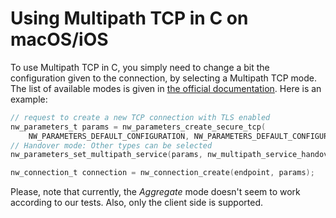# Using Multipath TCP in C on macOS/iOS

To use Multipath TCP in C, you simply need to change a bit the configuration given to the connection, by selecting a Multipath TCP mode. The list of available modes is given in [the official documentation](https://developer.apple.com/documentation/network/nw_multipath_service_t). Here is an example:

```c
// request to create a new TCP connection with TLS enabled
nw_parameters_t params = nw_parameters_create_secure_tcp(
    NW_PARAMETERS_DEFAULT_CONFIGURATION, NW_PARAMETERS_DEFAULT_CONFIGURATION);
// Handover mode: Other types can be selected
nw_parameters_set_multipath_service(params, nw_multipath_service_handover);

nw_connection_t connection = nw_connection_create(endpoint, params);
```

Please, note that currently, the _Aggregate_ mode doesn't seem to work according to our tests. Also, only the client side is supported.